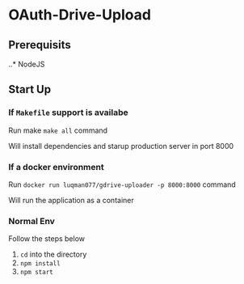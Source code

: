 # OAuth-Drive-Upload

## Prerequisits

..* NodeJS

## Start Up

### If `Makefile` support is availabe

Run make `make all` command

Will install dependencies and starup production server in port 8000

### If a docker environment

Run `docker run luqman077/gdrive-uploader -p 8000:8000` command

Will run the application as a container

### Normal Env

Follow the steps below
1. `cd` into the directory
2. `npm install`
3. `npm start`

